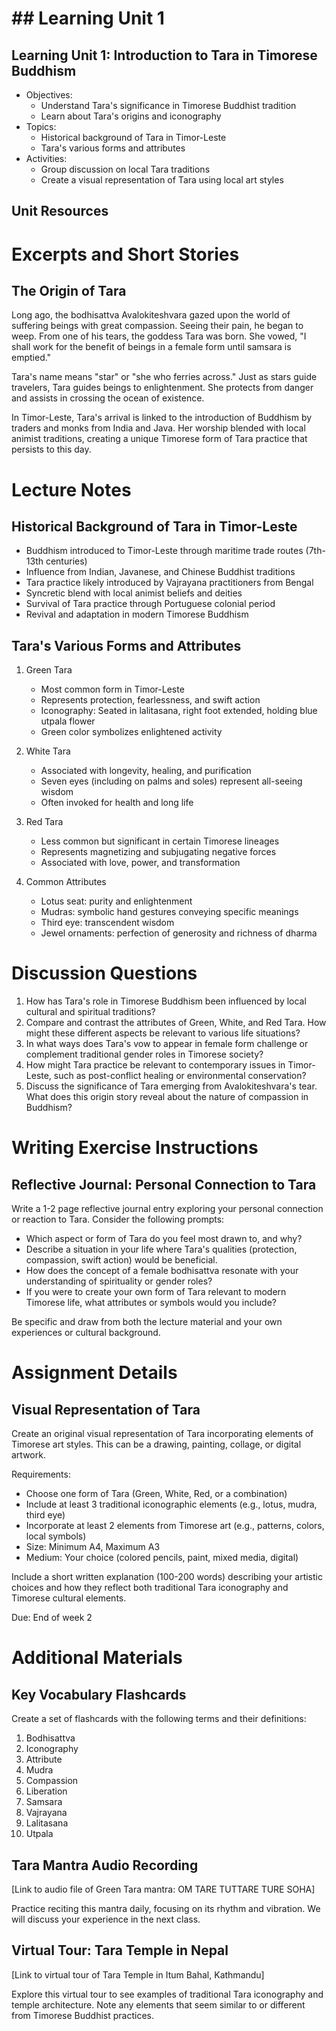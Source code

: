 # ## Learning Unit 1

## Learning Unit 1: Introduction to Tara in Timorese Buddhism
- Objectives:
  * Understand Tara's significance in Timorese Buddhist tradition
  * Learn about Tara's origins and iconography
- Topics:
  * Historical background of Tara in Timor-Leste
  * Tara's various forms and attributes
- Activities:
  * Group discussion on local Tara traditions
  * Create a visual representation of Tara using local art styles

## Unit Resources

# Excerpts and Short Stories

## The Origin of Tara

Long ago, the bodhisattva Avalokiteshvara gazed upon the world of suffering beings with great compassion. Seeing their pain, he began to weep. From one of his tears, the goddess Tara was born. She vowed, "I shall work for the benefit of beings in a female form until samsara is emptied."

Tara's name means "star" or "she who ferries across." Just as stars guide travelers, Tara guides beings to enlightenment. She protects from danger and assists in crossing the ocean of existence.

In Timor-Leste, Tara's arrival is linked to the introduction of Buddhism by traders and monks from India and Java. Her worship blended with local animist traditions, creating a unique Timorese form of Tara practice that persists to this day.

# Lecture Notes

## Historical Background of Tara in Timor-Leste

- Buddhism introduced to Timor-Leste through maritime trade routes (7th-13th centuries)
- Influence from Indian, Javanese, and Chinese Buddhist traditions
- Tara practice likely introduced by Vajrayana practitioners from Bengal
- Syncretic blend with local animist beliefs and deities
- Survival of Tara practice through Portuguese colonial period
- Revival and adaptation in modern Timorese Buddhism

## Tara's Various Forms and Attributes

1. Green Tara
   - Most common form in Timor-Leste
   - Represents protection, fearlessness, and swift action
   - Iconography: Seated in lalitasana, right foot extended, holding blue utpala flower
   - Green color symbolizes enlightened activity

2. White Tara
   - Associated with longevity, healing, and purification
   - Seven eyes (including on palms and soles) represent all-seeing wisdom
   - Often invoked for health and long life

3. Red Tara
   - Less common but significant in certain Timorese lineages
   - Represents magnetizing and subjugating negative forces
   - Associated with love, power, and transformation

4. Common Attributes
   - Lotus seat: purity and enlightenment
   - Mudras: symbolic hand gestures conveying specific meanings
   - Third eye: transcendent wisdom
   - Jewel ornaments: perfection of generosity and richness of dharma

# Discussion Questions

1. How has Tara's role in Timorese Buddhism been influenced by local cultural and spiritual traditions?
2. Compare and contrast the attributes of Green, White, and Red Tara. How might these different aspects be relevant to various life situations?
3. In what ways does Tara's vow to appear in female form challenge or complement traditional gender roles in Timorese society?
4. How might Tara practice be relevant to contemporary issues in Timor-Leste, such as post-conflict healing or environmental conservation?
5. Discuss the significance of Tara emerging from Avalokiteshvara's tear. What does this origin story reveal about the nature of compassion in Buddhism?

# Writing Exercise Instructions

## Reflective Journal: Personal Connection to Tara

Write a 1-2 page reflective journal entry exploring your personal connection or reaction to Tara. Consider the following prompts:

- Which aspect or form of Tara do you feel most drawn to, and why?
- Describe a situation in your life where Tara's qualities (protection, compassion, swift action) would be beneficial.
- How does the concept of a female bodhisattva resonate with your understanding of spirituality or gender roles?
- If you were to create your own form of Tara relevant to modern Timorese life, what attributes or symbols would you include?

Be specific and draw from both the lecture material and your own experiences or cultural background.

# Assignment Details

## Visual Representation of Tara

Create an original visual representation of Tara incorporating elements of Timorese art styles. This can be a drawing, painting, collage, or digital artwork.

Requirements:
- Choose one form of Tara (Green, White, Red, or a combination)
- Include at least 3 traditional iconographic elements (e.g., lotus, mudra, third eye)
- Incorporate at least 2 elements from Timorese art (e.g., patterns, colors, local symbols)
- Size: Minimum A4, Maximum A3
- Medium: Your choice (colored pencils, paint, mixed media, digital)

Include a short written explanation (100-200 words) describing your artistic choices and how they reflect both traditional Tara iconography and Timorese cultural elements.

Due: End of week 2

# Additional Materials

## Key Vocabulary Flashcards

Create a set of flashcards with the following terms and their definitions:

1. Bodhisattva
2. Iconography
3. Attribute
4. Mudra
5. Compassion
6. Liberation
7. Samsara
8. Vajrayana
9. Lalitasana
10. Utpala

## Tara Mantra Audio Recording

[Link to audio file of Green Tara mantra: OM TARE TUTTARE TURE SOHA]

Practice reciting this mantra daily, focusing on its rhythm and vibration. We will discuss your experience in the next class.

## Virtual Tour: Tara Temple in Nepal

[Link to virtual tour of Tara Temple in Itum Bahal, Kathmandu]

Explore this virtual tour to see examples of traditional Tara iconography and temple architecture. Note any elements that seem similar to or different from Timorese Buddhist practices.